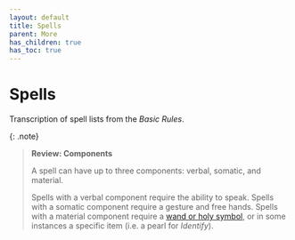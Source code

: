 ```yaml
---
layout: default
title: Spells
parent: More
has_children: true
has_toc: true
---
```


# Spells

Transcription of spell lists from the _Basic Rules_.

<!-- #### Shaping Energies

Spells are magical effects that certain trained adventurers can use. 

* For [Wizards](../../character_creation/class/wizard), spells are drawn from ambient magic energy and cast using the [Draconic](../../more/languages/secret_languages#draconic) language.

* For [Clerics](../../character_creation/class/cleric), spells are drawn from their cult's particular source (such as psychic energy or spirits of the land) and cast using their cult's [secret language](../../more/languages/secret_languages). -->

{: .note}
> **Review: Components**
>
> A spell can have up to three components: verbal, somatic, and material.
>
> Spells with a verbal component require the ability to speak. Spells with a somatic component require a gesture and free hands. Spells with a material component require a [wand or holy symbol](../../gear/adventuring_gear/spellcasting_equipment), or in some instances a specific item (i.e. a pearl for _Identify_).